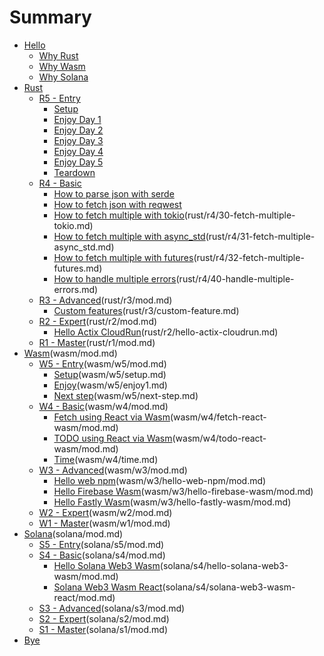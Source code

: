 # Summary

- [Hello](hello/mod.md)
  - [Why Rust](hello/why-rust.md)
  - [Why Wasm](hello/why-wasm.md)
  - [Why Solana](hello/why-solana.md)
- [Rust](rust/mod.md)
  - [R5 - Entry](rust/r5/mod.md)
    - [Setup](rust/r5/setup.md)
    - [Enjoy Day 1](rust/r5/enjoy1.md)
    - [Enjoy Day 2](rust/r5/enjoy2.md)
    - [Enjoy Day 3](rust/r5/enjoy3.md)
    - [Enjoy Day 4](rust/r5/enjoy4.md)
    - [Enjoy Day 5](rust/r5/enjoy5.md)
    - [Teardown](rust/r5/teardown.md)
  - [R4 - Basic](rust/r4/mod.md)
    - [How to parse json with serde](rust/r4/10-parse-json-serde.md)
    - [How to fetch json with reqwest](rust/r4/20-fetch-json-reqwest.md)
    - [How to fetch multiple with tokio]()(rust/r4/30-fetch-multiple-tokio.md)
    - [How to fetch multiple with async_std]()(rust/r4/31-fetch-multiple-async_std.md)
    - [How to fetch multiple with futures]()(rust/r4/32-fetch-multiple-futures.md)
    - [How to handle multiple errors]()(rust/r4/40-handle-multiple-errors.md)
  - [R3 - Advanced]()(rust/r3/mod.md)
    - [Custom features]()(rust/r3/custom-feature.md)
  - [R2 - Expert]()(rust/r2/mod.md)
    - [Hello Actix CloudRun]()(rust/r2/hello-actix-cloudrun.md)
  - [R1 - Master]()(rust/r1/mod.md)
- [Wasm]()(wasm/mod.md)
  - [W5 - Entry]()(wasm/w5/mod.md)
    - [Setup]()(wasm/w5/setup.md)
    - [Enjoy]()(wasm/w5/enjoy1.md)
    - [Next step]()(wasm/w5/next-step.md)
  - [W4 - Basic]()(wasm/w4/mod.md)
    - [Fetch using React via Wasm]()(wasm/w4/fetch-react-wasm/mod.md)
    - [TODO using React via Wasm]()(wasm/w4/todo-react-wasm/mod.md)
    - [Time]()(wasm/w4/time.md)
  - [W3 - Advanced]()(wasm/w3/mod.md)
    - [Hello web npm]()(wasm/w3/hello-web-npm/mod.md)
    - [Hello Firebase Wasm]()(wasm/w3/hello-firebase-wasm/mod.md)
    - [Hello Fastly Wasm]()(wasm/w3/hello-fastly-wasm/mod.md)
  - [W2 - Expert]()(wasm/w2/mod.md)
  - [W1 - Master]()(wasm/w1/mod.md)
- [Solana]()(solana/mod.md)
  - [S5 - Entry]()(solana/s5/mod.md)
  - [S4 - Basic]()(solana/s4/mod.md)
    - [Hello Solana Web3 Wasm]()(solana/s4/hello-solana-web3-wasm/mod.md)
    - [Solana Web3 Wasm React]()(solana/s4/solana-web3-wasm-react/mod.md)
  - [S3 - Advanced]()(solana/s3/mod.md)
  - [S2 - Expert]()(solana/s2/mod.md)
  - [S1 - Master]()(solana/s1/mod.md)
- [Bye](bye.md)
